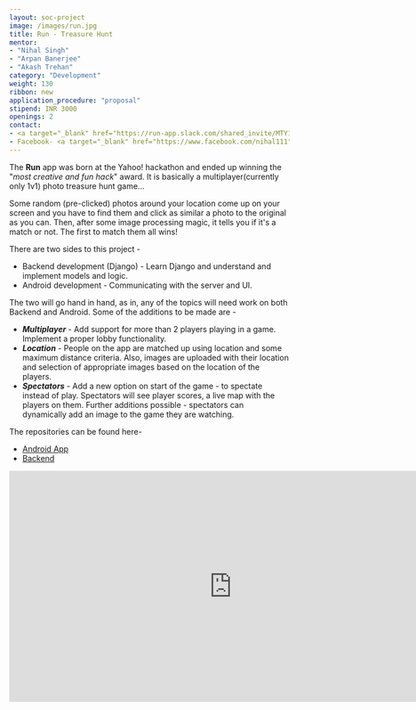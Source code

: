 ```yaml
---
layout: soc-project
image: /images/run.jpg
title: Run - Treasure Hunt
mentor: 
- "Nihal Singh"
- "Arpan Banerjee"
- "Akash Trehan"
category: "Development"
weight: 130
ribbon: new
application_procedure: "proposal"
stipend: INR 3000
openings: 2
contact:
- <a target="_blank" href="https://run-app.slack.com/shared_invite/MTY1MDEyMzQxMjg3LTE0OTEzMjE3MjEtYmIwYmNhMTc2YQ">Slack</a>
- Facebook- <a target="_blank" href="https://www.facebook.com/nihal111">Nihal Singh</a>, <a target="_blank" href="https://www.facebook.com/arpanbnrj9">Arpan Banerjee</a>, <a target="_blank" href="https://www.facebook.com/AkashTrehan21">Akash Trehan</a>
---
```


The **Run** app was born at the Yahoo! hackathon and ended up winning the "_most creative and fun hack_" award. It is basically a multiplayer(currently only 1v1) photo treasure hunt game...

<!--break-->

Some random (pre-clicked) photos around your location come up on your screen and you have to find them and click as similar a photo to the original as you can. Then, after some image processing magic, it tells you if it's a match or not. The first to match them all wins!

There are two sides to this project - 

* Backend development (Django) - Learn Django and understand and implement models and logic.
* Android development - Communicating with the server and UI.

The two will go hand in hand, as in, any of the topics will need work on both Backend and Android. Some of the additions to be made are - 

* ***Multiplayer*** - Add support for more than 2 players playing in a game. Implement a proper lobby functionality.
* ***Location*** - People on the app are matched up using location and some maximum distance criteria. Also, images are uploaded with
their location and selection of appropriate images based on the location of the players.
* ***Spectators*** - Add a new option on start of the game - to spectate instead of play. Spectators will see player scores, a live map
with the players on them. Further additions possible - spectators can dynamically add an image to the game they are watching. 

The repositories can be found here-

- [Android App](https://github.com/CodeMaxx/Run-App)
- [Backend](https://github.com/CodeMaxx/Run-Backend)

<center>
<iframe width="800" height="415" src="https://www.youtube.com/watch?v=LwbLDQScoNw" frameborder="0" allowfullscreen></iframe>
</center>
<br/>